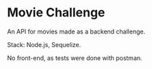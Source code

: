 # Movie Challenge

An API for movies made as a backend challenge.

Stack: Node.js, Sequelize.

No front-end, as tests were done with postman.
